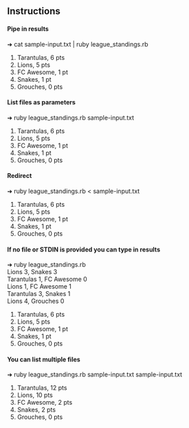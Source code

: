 ## Instructions


#### Pipe in results
➜ cat sample-input.txt | ruby league_standings.rb
1. Tarantulas, 6 pts
2. Lions, 5 pts
3. FC Awesome, 1 pt
3. Snakes, 1 pt
5. Grouches, 0 pts

#### List files as parameters
➜ ruby league_standings.rb sample-input.txt
1. Tarantulas, 6 pts
2. Lions, 5 pts
3. FC Awesome, 1 pt
3. Snakes, 1 pt
5. Grouches, 0 pts

#### Redirect
➜ ruby league_standings.rb < sample-input.txt
1. Tarantulas, 6 pts
2. Lions, 5 pts
3. FC Awesome, 1 pt
3. Snakes, 1 pt
5. Grouches, 0 pts

#### If no file or STDIN is provided you can type in results
➜ ruby league_standings.rb  
Lions 3, Snakes 3  
Tarantulas 1, FC Awesome 0  
Lions 1, FC Awesome 1  
Tarantulas 3, Snakes 1  
Lions 4, Grouches 0  
1. Tarantulas, 6 pts  
2. Lions, 5 pts  
3. FC Awesome, 1 pt  
3. Snakes, 1 pt  
5. Grouches, 0 pts

#### You can list multiple files
➜ ruby league_standings.rb sample-input.txt sample-input.txt
1. Tarantulas, 12 pts
2. Lions, 10 pts
3. FC Awesome, 2 pts
3. Snakes, 2 pts
5. Grouches, 0 pts